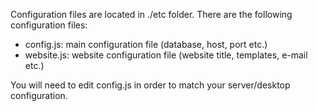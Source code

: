 Configuration files are located in ./etc folder. There are the following configuration files:

* config.js: main configuration file (database, host, port etc.)
* website.js: website configuration file (website title, templates, e-mail etc.)

You will need to edit config.js in order to match your server/desktop configuration.